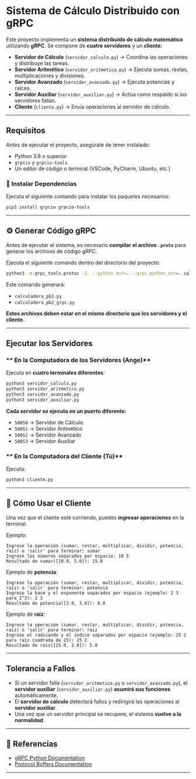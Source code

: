 # Sistema de Cálculo Distribuido con gRPC

Este proyecto implementa un **sistema distribuido de cálculo matemático** utilizando **gRPC**. Se compone de **cuatro servidores** y un **cliente**:

- **Servidor de Cálculo** (`servidor_calculo.py`) → Coordina las operaciones y distribuye las tareas.
- **Servidor Aritmético** (`servidor_aritmetico.py`) → Ejecuta sumas, restas, multiplicaciones y divisiones.
- **Servidor Avanzado** (`servidor_avanzado.py`) → Ejecuta potencias y raíces.
- **Servidor Auxiliar** (`servidor_auxiliar.py`) → Actúa como respaldo si los servidores fallan.
- **Cliente** (`cliente.py`) → Envía operaciones al servidor de cálculo.

---

##  **Requisitos**
Antes de ejecutar el proyecto, asegúrate de tener instalado:

- Python 3.8 o superior
- `grpcio` y `grpcio-tools`
- Un editor de código o terminal (VSCode, PyCharm, Ubuntu, etc.)

### **🔹 Instalar Dependencias**
Ejecuta el siguiente comando para instalar los paquetes necesarios:

```sh
pip3 install grpcio grpcio-tools
```

---

## ⚙️ **Generar Código gRPC**
Antes de ejecutar el sistema, es necesario **compilar el archivo `.proto`** para generar los archivos de código gRPC.

Ejecuta el siguiente comando dentro del directorio del proyecto:

```sh
python3 -m grpc_tools.protoc -I. --python_out=. --grpc_python_out=. calculadora.proto
```

Este comando generará:
- `calculadora_pb2.py`
- `calculadora_pb2_grpc.py`

**Estos archivos deben estar en el mismo directorio que los servidores y el cliente.**

---

## **Ejecutar los Servidores**
### ** En la Computadora de los Servidores (Ange)**
Ejecuta en **cuatro terminales diferentes**:

```sh
python3 servidor_calculo.py
python3 servidor_aritmetico.py
python3 servidor_avanzado.py
python3 servidor_auxiliar.py
```

 **Cada servidor se ejecuta en un puerto diferente:**
- `50050` → Servidor de Cálculo
- `50051` → Servidor Aritmético
- `50052` → Servidor Avanzado
- `50053` → Servidor Auxiliar

### ** En la Computadora del Cliente (Tú)**
Ejecuta:

```sh
python3 cliente.py
```

---

## 📡 **Cómo Usar el Cliente**
Una vez que el cliente esté corriendo, puedes **ingresar operaciones** en la terminal.

Ejemplo:
```
Ingrese la operación (sumar, restar, multiplicar, dividir, potencia, raiz) o 'salir' para terminar: sumar
Ingrese los números separados por espacio: 10 5
Resultado de sumar([10.0, 5.0]): 15.0
```

Ejemplo de **potencia**:
```
Ingrese la operación (sumar, restar, multiplicar, dividir, potencia, raiz) o 'salir' para terminar: potencia
Ingrese la base y el exponente separados por espacio (ejemplo: 2 3 para 2^3): 2 3
Resultado de potencia([2.0, 3.0]): 8.0
```

Ejemplo de **raíz**:
```
Ingrese la operación (sumar, restar, multiplicar, dividir, potencia, raiz) o 'salir' para terminar: raiz
Ingrese el radicando y el índice separados por espacio (ejemplo: 25 2 para raíz cuadrada de 25): 25 2
Resultado de raiz([25.0, 2.0]): 5.0
```

---

## **Tolerancia a Fallos**
- Si un servidor falla (`servidor_aritmetico.py` o `servidor_avanzado.py`), el **servidor auxiliar** (`servidor_auxiliar.py`) **asumirá sus funciones** automáticamente.
- El **servidor de cálculo** detectará fallos y redirigirá las operaciones al **servidor auxiliar**.
- Una vez que un servidor principal se recupere, el sistema **vuelve a la normalidad**.

---

## 📎 **Referencias**
- [gRPC Python Documentation](https://grpc.io/docs/languages/python/)
- [Protocol Buffers Documentation](https://developers.google.com/protocol-buffers/)

---


